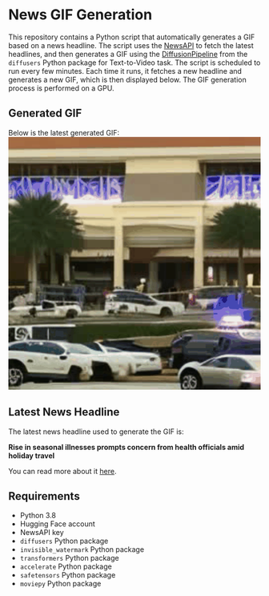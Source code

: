 # News GIF Generation
This repository contains a Python script that automatically generates a GIF based on a news headline. The script uses the [NewsAPI](https://newsapi.org/) to fetch the latest headlines, and then generates a GIF using the [DiffusionPipeline](https://github.com/huggingface/diffusers) from the `diffusers` Python package for Text-to-Video task.
The script is scheduled to run every few minutes. Each time it runs, it fetches a new headline and generates a new GIF, which is then displayed below. The GIF generation process is performed on a GPU.

## Generated GIF
Below is the latest generated GIF:
![Generated GIF](output.gif?raw=true&v=1703622835)

## Latest News Headline
The latest news headline used to generate the GIF is:

**Rise in seasonal illnesses prompts concern from health officials amid holiday travel**

You can read more about it [here](https://komonews.com/news/local/flu-rsv-covid19-covid-coronavirus-cases-respiratory-syncytial-virus-uptick-down-decrease-increase-vaccine-vaccinated-pregnant-women-seattle-washington-department-of-health-transmission-infection-northeast-hospitalization-deaths).

## Requirements
- Python 3.8
- Hugging Face account
- NewsAPI key
- `diffusers` Python package
- `invisible_watermark` Python package
- `transformers` Python package
- `accelerate` Python package
- `safetensors` Python package
- `moviepy` Python package
